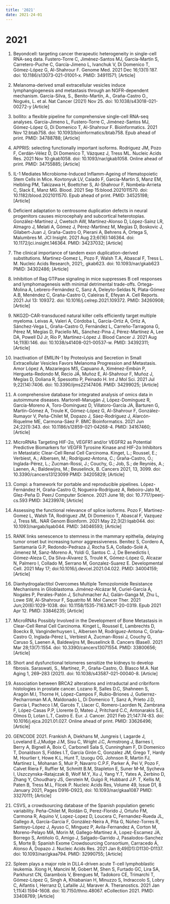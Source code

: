 ```yaml
---
title: '2021'
date: 2021-24-01
---
```


# 2021
 
1. Beyondcell: targeting cancer therapeutic heterogeneity in single-cell RNA-seq data. Fustero-Torre C, Jiménez-Santos MJ, García-Martín S, Carretero-Puche C, García-Jimeno L, Ivanchuk V, Di Domenico T, Gómez-López G, Al-Shahrour F. Genome Med. 2021 Dec 16;13(1):187. doi: 10.1186/s13073-021-01001-x. PMID: 34911571; [Article]

1. Melanoma-derived small extracellular vesicles induce lymphangiogenesis and metastasis through an NGFR-dependent mechanism. García-Silva, S., Benito-Martín, A., Graña-Castro O., Nogués, L. et al. Nat Cancer (2021) Nov 25. doi: 10.1038/s43018-021-00272-y [Article]

1. bollito: a flexible pipeline for comprehensive single-cell RNA-seq analyses. García-Jimeno L, Fustero-Torre C, Jiménez-Santos MJ, Gómez-López G, Di Domenico T, Al-Shahrour F. Bioinformatics. 2021 Nov 12:btab758. doi: 10.1093/bioinformatics/btab758. Epub ahead of print. PMID: 34788788; [Article]

1. APPRIS: selecting functionally important isoforms. Rodriguez JM, Pozo F, Cerdán-Vélez D, Di Domenico T, Vázquez J, Tress ML. Nucleic Acids Res. 2021 Nov 10:gkab1058. doi: 10.1093/nar/gkab1058. Online ahead of print. PMID: 34755885; [Article]

1. IL-1 Mediates Microbiome-Induced Inflamm-Ageing of Hematopoietic Stem Cells in Mice. Kovtonyuk LV, Caiado F, Garcia-Martin S, Manz EM, Helbling PM, Takizawa H, Boettcher S, Al-Shahrour F, Nombela-Arrieta C, Slack E, Manz MG. Blood. 2021 Sep 15:blood.2021011570. doi: 10.1182/blood.2021011570. Epub ahead of print. PMID: 34525198; [Article]

1. Deficient adaptation to centrosome duplication defects in neural progenitors causes microcephaly and subcortical heterotopias. González-Martínez J, Cwetsch AW, Martínez-Alonso D, López-Sainz LR, Almagro J, Melati A, Gómez J, Pérez-Martínez M, Megías D, Boskovic J, Gilabert-Juan J, Graña-Castro O, Pierani A, Behrens A, Ortega S, Malumbres M. JCI Insight. 2021 Aug 23;6(16):146364. doi: 10.1172/jci.insight.146364. PMID: 34237032; [Article]

1. The clinical importance of tandem exon duplication-derived substitutions. Martinez-Gomez L, Pozo F, Walsh T.A, Abascal F, Tress L. M. Nucleic Acids Research, 2021;, gkab623. doi: 10.1093/nar/gkab623 PMID: 34302486; [Article]

1. Inhibition of Rag GTPase signaling in mice suppresses B cell responses and lymphomagenesis with minimal detrimental trade-offs. Ortega-Molina A, Lebrero-Fernández C, Sanz A, Deleyto-Seldas N, Plata-Gómez A.B, Menéndez C, Graña-Castro O, Caleiras E, Efeyan A. Cell Reports. 2021 Jul 13: 109372. doi: 10.1016/j.celrep.2021.109372. PMID: 34260908; [Article]

1. NKG2D-CAR-transduced natural killer cells efficiently target multiple myeloma. Leivas A, Valeri A, Córdoba L, García-Ortiz A, Ortiz A, Sánchez-Vega L, Graña-Castro O, Fernández L, Carreño-Tarragona G, Pérez M, Megías D, Paciello ML, Sánchez-Pina J, Pérez-Martínez A, Lee DA, Powell DJ Jr, Río P, Martínez-López J. Blood Cancer J. 2021 Aug 14;11(8):146. doi: 10.1038/s41408-021-00537-w. PMID: 34392311; [Article]

1. Inactivation of EMILIN-1 by Proteolysis and Secretion in Small Extracellular Vesicles Favors Melanoma Progression and Metastasis. Amor López A, Mazariegos MS, Capuano A, Ximénez-Embún P, Hergueta-Redondo M, Recio JÁ, Muñoz E, Al-Shahrour F, Muñoz J, Megías D, Doliana R, Spessotto P, Peinado H. Int J Mol Sci. 2021 Jul 9;22(14):7406. doi: 10.3390/ijms22147406. PMID: 34299025; [Article]

1. A comprehensive database for integrated analysis of omics data in autoimmune diseases. Martorell-Marugán J, López-Domínguez R, García-Moreno A, Toro-Domínguez D, Villatoro-García JA, Barturen G, Martín-Gómez A, Troule K, Gómez-López G, Al-Shahrour F, González-Rumayor V, Peña-Chilet M, Dopazo J, Sáez-Rodríguez J, Alarcón-Riquelme ME, Carmona-Sáez P. BMC Bioinformatics. 2021 Jun 24;22(1):343. doi: 10.1186/s12859-021-04268-4. PMID: 34167460; [Article]

1. MicroRNAs Targeting HIF-2α, VEGFR1 and/or VEGFR2 as Potential Predictive Biomarkers for VEGFR Tyrosine Kinase and HIF-2α Inhibitors in Metastatic Clear-Cell Renal Cell Carcinoma. Kinget, L.; Roussel, E.; Verbiest, A.; Albersen, M.; Rodríguez-Antona, C.; Graña-Castro, O.; Inglada-Pérez, L.; Zucman-Rossi, J.; Couchy, G.; Job, S.; de Reyniès, A.; Laenen, A.; Baldewijns, M.; Beuselinck, B. Cancers 2021, 13, 3099. doi: 10.3390/cancers13123099 PMID: 34205829; [Article]

1. Compi: a framework for portable and reproducible pipelines. López-Fernández H, Graña-Castro O, Nogueira-Rodríguez A, Reboiro-Jato M, Glez-Peña D. PeerJ Computer Science. 2021 June 18; doi: 10.7717/peerj-cs.593 PMID: 34239974; [Article]

1. Assessing the functional relevance of splice isoforms. Pozo F, Martinez-Gomez L, Walsh TA, Rodriguez JM, Di Domenico T, Abascal F, Vazquez J, Tress ML.
    NAR Genom Bioinform. 2021 May 22;3(2):lqab044. doi: 10.1093/nargab/lqab044. PMID: 34046593; [Article]  

1. RANK links senescence to stemness in the mammary epithelia, delaying tumor onset but increasing tumor aggressiveness. Benítez S, Cordero A, Santamaría G.P,  Redondo-Pedraza J, Rocha S.A, Collado-Solé A, Jimenez M, Sanz-Moreno A, Yoldi G, Santos C. J, De Benedictis I, Gómez-Aleza C, Da Silva-Álvarez S, Troulé K, Gómez-López G, Alcazar N, Palmero I, Collado M, Serrano M, Gonzalez-Suarez E. Developmental Cell. 2021 May 17; doi:10.1016/j.devcel.2021.04.022. PMID: 34004159; [Article]

1. Dianhydrogalactitol Overcomes Multiple Temozolomide Resistance Mechanisms in Glioblastoma. Jiménez-Alcázar M, Curiel-García Á, Nogales P, Perales-Patón J, Schuhmacher AJ, Galán-Ganga M, Zhu L, Lowe SW, Al-Shahrour F, Squatrito M. Mol Cancer Ther. 2021 Jun;20(6):1029-1038. doi: 10.1158/1535-7163.MCT-20-0319. Epub 2021 Apr 12. PMID: 33846235; [Article]

1. MicroRNAs Possibly Involved in the Development of Bone Metastasis in Clear-Cell Renal Cell Carcinoma. Kinget L, Roussel E, Lambrechts D, Boeckx B, Vanginderhuysen L, Albersen M, Rodríguez-Antona C, Graña-Castro O, Inglada-Pérez L, Verbiest A, Zucman-Rossi J, Couchy G, Caruso S, Laenen A, Baldewijns M, Beuselinck B. Cancers (Basel). 2021 Mar 28;13(7):1554. doi: 10.3390/cancers13071554. PMID: 33800656; [Article]

1. Short and dysfunctional telomeres sensitize the kidneys to develop fibrosis. Saraswati, S., Martínez, P., Graña-Castro, O. Blasco M.A. Nat Aging 1, 269–283 (2021). doi: 10.1038/s43587-021-00040-8. [Article]

1. Association between BRCA2 alterations and intraductal and cribriform histologies in prostate cancer. Lozano R, Salles D.C, Shahneen S, Aragón M.I, Thorne H, López-Campos F, Rubio-Briones J, Gutierrez-Pecharroman M.A, Maldonado L, Di Domenico T,  Sanz A, Prieto J.D, García I, Pacheco I.M, Garcés T, Llacer C, Romero-Laorden N, Zambrana F, López-Casas P.P, Llorente D, Mateo J, Pritchard C.C, Antonarakis S.E, Olmos D, Lotan L.T, Castro E. Eur. J. Cancer. 2021 Feb 21;147:74-83. doi: 10.1016/j.ejca.2021.01.027. Online ahead of print. PMID: 33626496; [Article]

1. GENCODE 2021. Frankish A, Diekhans M, Jungreis I, Lagarde J, Loveland E.J,Mudge J.M, Sisu C, Wright J.C, Armstrong J, Barnes I, Berry A, Bignell A, Boix C, Carbonell Sala S, Cunningham F, Di Domenico T, Donaldson S, Fiddes I.T, García Girón C, Gonzalez JM, Grego T, Hardy M, Hourlier t, Howe K.L, Hunt T, Izuogu OG, Johnson R, Martin FJ, Martínez L, Mohanan S, Muir P, Navarro C.P.F, Parker A, Pei V, Pozo F, Calvet Riera F, Ruffier M, Schmitt B.M, Stapleton E, Suner M-M, Sycheva I, Uszczynska-Ratajczak B, Wolf M.Y, Xu J, Yang Y.T, Yates A, Zerbino D, Zhang Y, Choudhary JS, Gerstein M, Guigó R, Hubbard J.P. T, Kellis M, Paten B, Tress M.L, Flicek P. Nucleic Acids Res, Volume 49, Issue D1, 8 January 2021, Pages D916–D923, doi: 10.1093/nar/gkaa1087 PMID: 33270111; [Article]

1. CSVS, a crowdsourcing database of the Spanish population genetic variability. Peña-Chilet M, Roldán G, Perez-Florido J, Ortuño FM, Carmona R, Aquino V, Lopez-Lopez D, Loucera C, Fernandez-Rueda JL, Gallego A, García-Garcia F, González-Neira A, Pita G, Núñez-Torres R, Santoyo-López J, Ayuso C, Minguez P, Avila-Fernandez A, Corton M, Moreno-Pelayo MÁ, Morin M, Gallego-Martinez A, Lopez-Escamez JA, Borrego S, Antiñolo G, Amigo J, Salgado-Garrido J, Pasalodos-Sanchez S, Morte B; Spanish Exome Crowdsourcing Consortium, Carracedo Á, Alonso Á, Dopazo J. Nucleic Acids Res. 2021 Jan 8;49(D1):D1130-D1137. doi: 10.1093/nar/gkaa794. PMID: 32990755; [Article]

1. Spleen plays a major role in DLL4-driven acute T-cell lymphoblastic leukemia. Xiong H, Mancini M, Gobert M, Shen S, Furtado GC, Lira SA, Parkhurst CN, Garambois V, Brengues M, Tadokoro CE, Trimarchi T, Gómez-López G, Singh A, Khiabanian H, Minuzzo S, Indraccolo S, Lobry C, Aifantis I, Herranz D, Lafaille JJ, Maraver A. Theranostics. 2021 Jan 1;11(4):1594-1608. doi: 10.7150/thno.48067. eCollection 2021. PMID: 33408769; [Article]

